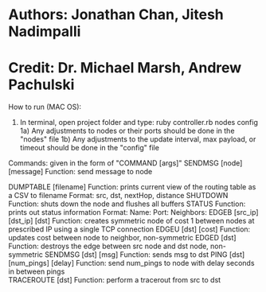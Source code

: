 # Authors: Jonathan Chan, Jitesh Nadimpalli
# Credit: Dr. Michael Marsh, Andrew Pachulski

How to run (MAC OS):
1) In terminal, open project folder and type: ruby controller.rb nodes config
1a) Any adjustments to nodes or their ports should be done in the "nodes" file
1b) Any adjustments to the update interval, max payload, or timeout should be done in the "config" file

Commands: given in the form of "COMMAND [args]"
SENDMSG [node] [message]
    Function: send message to node

DUMPTABLE [filename]
    Function: prints current view of the routing table as a CSV to filename
    Format: src, dst, nextHop, distance
SHUTDOWN
    Function: shuts down the node and flushes all buffers
STATUS
    Function: prints out status information
    Format:
        Name: <node>
        Port: <port the node is listening on>
        Neighbors: <lexicographically sorted list of neighbors>
EDGEB [src_ip] [dst_ip] [dst]
    Function: creates symmetric node of cost 1 between nodes at prescribed IP using a single TCP connection
EDGEU [dst] [cost]
    Function: updates cost between node to neighbor, non-symmetric
EDGED [dst]
    Function: destroys the edge between src node and dst node, non-symmetric
SENDMSG [dst] [msg]
    Function: sends msg to dst
PING [dst] [num_pings] [delay]
    Function: send num_pings to node with delay seconds in between pings    
TRACEROUTE [dst]
    Function: perform a tracerout from src to dst

